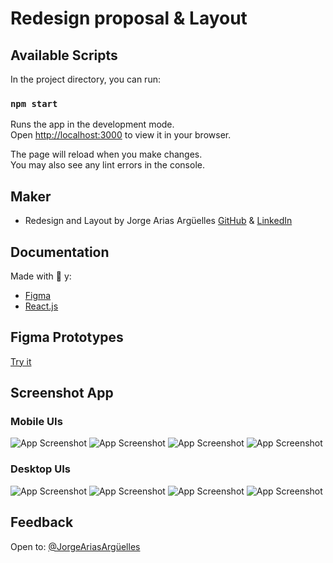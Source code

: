 # Redesign proposal & Layout

## Available Scripts

In the project directory, you can run:

### `npm start`

Runs the app in the development mode.\
Open [http://localhost:3000](http://localhost:3000) to view it in your browser.

The page will reload when you make changes.\
You may also see any lint errors in the console.

## Maker

- Redesign and Layout by Jorge Arias Argüelles [GitHub](https://github.com/jorgearguellles) &
[LinkedIn](https://www.linkedin.com/in/jorgeariasarguelles/) 

## Documentation

Made with :green_heart: y:

- [Figma](https://www.figma.com)
- [React.js](https://es.reactjs.org)

## Figma Prototypes

[Try it](https://www.figma.com/file/6cAu0FU6dHKYc8vjc7c8sc/jorgeAriasArg%C3%BCelles?node-id=0%3A1)

## Screenshot App

### Mobile UIs

![App Screenshot](https://github.com/jorgearguellles/design/blob/main/screenshots/mobile-1.png)
![App Screenshot](https://github.com/jorgearguellles/design/blob/main/screenshots/mobile-2.png)
![App Screenshot](https://github.com/jorgearguellles/design/blob/main/screenshots/mobile-3.png)
![App Screenshot](https://github.com/jorgearguellles/design/blob/main/screenshots/mobile-4.png)

### Desktop UIs

![App Screenshot](https://github.com/jorgearguellles/design/blob/main/screenshots/desktop-1.png)
![App Screenshot](https://github.com/jorgearguellles/design/blob/main/screenshots/desktop-2.png)
![App Screenshot](https://github.com/jorgearguellles/design/blob/main/screenshots/desktop-3.png)
![App Screenshot](https://github.com/jorgearguellles/design/blob/main/screenshots/desktop-4.png)


## Feedback

Open to: [@JorgeAriasArgüelles](https://www.linkedin.com/in/jorgeariasarguelles/)
